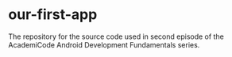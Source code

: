our-first-app
=============

The repository for the source code used in second episode of the AcademiCode Android Development Fundamentals series.

